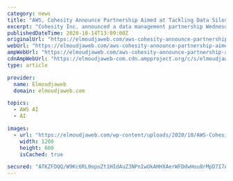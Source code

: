 ```yaml
---
category: news
title: "AWS, Cohesity Announce Partnership Aimed at Tackling Data Silos – Jaweb"
excerpt: "Cohesity Inc. announced a data management partnership Wednesday with Amazon Web Services aimed at helping companies secure, govern and analyze their ever-increasing amounts of data. “A typical [business] customer has all these different vendors in their data centers and in the clouds that they’re using,"
publishedDateTime: 2020-10-14T13:09:00Z
originalUrl: "https://elmoudjaweb.com/aws-cohesity-announce-partnership-aimed-at-tackling-data-silos-jaweb/"
webUrl: "https://elmoudjaweb.com/aws-cohesity-announce-partnership-aimed-at-tackling-data-silos-jaweb/"
ampWebUrl: "https://elmoudjaweb.com/aws-cohesity-announce-partnership-aimed-at-tackling-data-silos-jaweb/?amp"
cdnAmpWebUrl: "https://elmoudjaweb-com.cdn.ampproject.org/c/s/elmoudjaweb.com/aws-cohesity-announce-partnership-aimed-at-tackling-data-silos-jaweb/?amp"
type: article

provider:
  name: Elmoudjaweb
  domain: elmoudjaweb.com

topics:
  - AWS AI
  - AI

images:
  - url: "https://elmoudjaweb.com/wp-content/uploads/2020/10/AWS-Cohesity-Announce-Partnership-Aimed-at-Tackling-Data-Silos-–.jpg"
    width: 1200
    height: 600
    isCached: true

secured: "ATKZFDQQ/W9Kc6RL0opuZt1HIdAuZ3NPnIwOkAHHXAerWFDdwHou8rMpD7I7Ad3XakyGGVSxl5mQdxqwB0tXF0aF9d1FxbG1fIKfALVEpovrpfiXeq9SiGxO2Jdl6YY06iMiMBSlSKHjo9VGiLGGqgQGwoM7PbWi1+Ba8703cP91ydmLrYtwYkdr+xkVS183BjxYJj9SKp01q1EVrHO4liz6n3vpakzK7+ZaTpKdRoTsm+sQtKCgDyLXbGU/cVW5lrndtJ0hWGbp1pAavfC89YIu/U45Y7zKWxCTsGM0nBrJ8xJmfcGUeKqWI3Ma4GBLIYxkYoeMiwgK8dyDu5VvyFasibIALudZE1CpxNjeYjA=;sgOQrl58g1haOUlPnjnGAw=="
---
```


